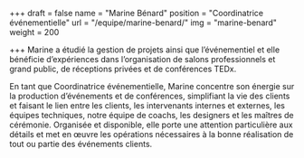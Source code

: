 +++
draft		= false
name		= "Marine Bénard"
position 	= "Coordinatrice événementielle"
url			= "/equipe/marine-benard/"
img			= "marine-benard"
weight		= 200

+++
Marine a étudié la gestion de projets ainsi que l’événementiel et elle bénéficie d’expériences dans l’organisation de salons professionnels et grand public, de réceptions privées et de conférences TEDx.

En tant que Coordinatrice événementielle, Marine concentre son énergie sur la production d’événements et de conférences, simplifiant la vie des clients et faisant le lien entre les clients, les intervenants internes et externes, les équipes techniques, notre équipe de coachs, les designers et les maîtres de cérémonie. Organisée et disponible, elle porte une attention particulière aux détails et met en œuvre les opérations nécessaires à la bonne réalisation de tout ou partie des événements clients.
